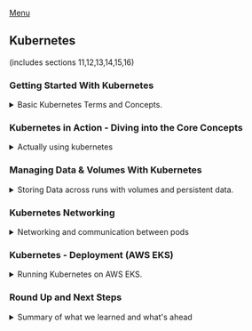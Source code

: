 <!--
ignore these words in spell check for this file
// cSpell:ignore Kubermatic systeminfo USERPROFILE mkdir hyperv rootkey  configmap benjaminshinar Kops kubeconfig sigs
-->

[Menu](../README.md)

## Kubernetes
(includes sections 11,12,13,14,15,16)

### Getting Started With Kubernetes

<details>
<summary>
Basic Kubernetes Terms and Concepts.
</summary>

deploying docker containers with kubernetes. kubernetes is an independent container orchestration tool (framework) that works for large-scale deployment and is agnostic (independent of) the cloud vendor.

[Kubernetes website](https://kubernetes.io/)

#### More Problems with Manual Deployment

from the Kubernetes website:
> "Kubernetes, also known as K8s, is an open-source system for automating deployment, scaling, and management of containerized applications."

when we deploy containers to the cloud, we might have a problem, when we manually deploy containers into a remote machine on the cloud (EC2), we have challenges beyond the security and configuration concerns.
- Containers might crush/go down and need to be replaced.
- Containers might be insufficient to handle spikes in traffic (or workload) and we will want to add more machine.
- If we have many containers running the same app, we would want the work to be distributed equally between them.


**Monitor**, **Scale**, **Distribute Workload**

all this requires some tedious manual work, and having a human ready to step in and perform the work.

#### Why Kubernetes?

Cloud services (like AWS ECS) can help with some of the tasks, like checking the health of the containers and re-deploys them if needed. we can also have autoscaling, and the LoadBalancer (which gave us a constant IP address) can also distribute work among the containers.\
The downside is that we are "locked" into the cloud vendor, and we have to confirm our configuration to what the specific vendor expects, we need to use the tools it provides to us, either with the UI, the CLI tool they provide or their configuration files.\
If we want to switch to another vendor, we will have to start the configuration process again according to what the new provider requires. we will have to learn new skills for each service that we use.

#### What Is Kubernetes Exactly?

Kubernetes lets us define a policy that works with any cloud provider: automatic deployment, scaling and load balancing and managing containers. we have one configuration file that can be used anywhere (as long as the machine uses kubernetes)

Kubernetes uses yaml configuration files, and we can even have cloud specific configuration options, if we ever need those. this is a standardized way of describing deployments.

Kubernetes is **NOT**:
- a cloud service provider, it doesn't replace AWS or Google cloud.
- a service by a cloud provider. we might get a kubernetes version from the cloud vendor..
- a single software, it's collection of tools and concepts.
- a replacement for docker. they work together (kubernetes can also use other containers)

Kubernetes is like Docker-Compose for multiple machines. 

#### Kubernetes: Architecture & Core Concepts

in the kubernetes world, containers are managed by **pods**. the pods are the smallest unit in the kubernetes world. a pod can manage one (or more) container.

a pod runs inside a **worker Node**, a node is a machine (real or virtual) that runs the pods, a node can run multiple pods. a worker node also has a *Proxy/Config*, which connects the pods and the outside world. when we run kubernetes, we need at least one worker node, and usually more.

The worker Nodes are managed by the **Master/Manager/Control Node**, which exists in **"The control plane"**. this is what the developer interacts with. we define the desired state, and the control nodes interacts with the worker nodes. we can have the worker node and the master node on the same machine, but we usually don't. The control plane is a collection of tools and services that operate on the nodes.

all those nodes run inside a **cluster**, which is a network where all those parts are connected. the master nodes talk with the cloud provider and use the appropriate commands for that vendor.

#### Kubernetes will NOT manage your Infrastructure!

just like docker-compose can run containers, but it doesn't configure the machine, so does kubernetes. there are things that kubernetes won't do for us, and that we need to provide.

we are responsible to create the cluster and the node instances, and give them the appropriate software (kubernetes), we are also responsible for creating the resources such as a load balancer or file systems which might be needed. there are additional tools for that.

but once we run Kubernetes, those things will be managed by it.

#### A Closer Look at the Worker Nodes

a worker node is a machine (such as EC2) that has pods (one or more), which have containers inside (usually one, but also more, also volumes), it also docker (or an equivalent software), and process called *kubelet* that communicates with controller node and a *kube-proxy* service. eventually, the worker nodes are controlled by the manager nodes.

in kubernetes, we only define the desired state, and the cloud provider sets it up.

#### A Closer Look at the Master Node

> The Master Nodes has:
> - API server - API for the Kubelets to communicate with
> - Scheduler - Watches for new Pods, selects worker nodes to run them on
> - Kube-Controller-Manager - Watches and controls Worker nodes, correct number of Pods & more
> - Cloud-Controller-Manger -  like the Kube-Controller-Manager BUT for a specific Cloud Provider. Knows how to interact with Cloud Provider Resources

the big cloud providers already have stuff like this set up and we only need to provide the work we want to run.

#### Important Terms & Concepts

core concepts we should keep in mind:

> - Cluster - A set of *Node* machines which are running the *Containerized* Application (*Worker Nodes*) or control other Nodes (*Master Node*)
> - Nodes - *Physical or virtual machine* with a certain hardware capacity which hosts *one or multiple Pods* and communicates with the Cluster.
>   - Master Node - Cluster *Control Plane, managing the Pods* across worker Nodes.
>   - Worker Node - Hosts Pods, *Running App Containers (+ resources)*
> - Pods - Pods *hold the actual running App Containers* + their *required resources* (e.g. volumes)
> - Containers - Normal (Docker) Containers
> - Services - A *logical set (group) of Pods* with a unique, Pod- and Container- *independent IP address*
> 

</details>


### Kubernetes in Action - Diving into the Core Concepts

<details>
<summary>
Actually using kubernetes
</summary>

setting a Kubernetes environments, working with Kubernetes objects and deploying an actual example.

#### Kubernetes does NOT manage your Infrastructure

as before, we need to keep in mind that kubernetes does not create the cluster and the node instances. this is something we need to do. kubernetes manages the deployed applications, but it won't create the infrastructure. it's not a cloud infrastructure creation tool.

It doesn't know anything about the machines that it will use, and requires us to create them and install the required software. we also might need the other resources such as the load balancer and file systems.

There are tools for creating resources, such as [Kubermatic](https://www.kubermatic.com/) and the cloud providers have managed services with some good presets.

#### Kubernetes: Required Setup & Installation Steps

we will use a local example for this part of the course. we need to install some stuff beforehand. we want a cluster with a master node and worker nodes. we need those nodes to have the correct software, such as kubernetes, docker, and so on.

we also need the Kubectl on our local machine, this allows us to sends instructions to the cluster via the CLI. it communicates with the master node which then interacts with the worker nodes.

in the real world, we deploy on the cloud, but for the learning process, we will use [minikube](https://minikube.sigs.k8s.io/docs/) to run a cluster locally.

#### macOS Setup
#### Windows Setup
to check if we can install the tools we run `systeminfo` in the command line and check that a hypervisor is detected, we then install minikube and kubectl from the websites.
```sh
systeminfo
minikube version
kubectl version --client
```
now some other stuff.
``` sh
cd %USERPROFILE%
mkdir .kube
echo "" > config
```
and now we start a minikube machine
```sh
# This will start a virtual machine
minikube start --driver=docker
#minikube start --driver=hyperv
# Verify that things work
docker container ls -a
minikube status
minikube dashboard #opens a browser tab!
minikube delete
```

#### Understanding Kubernetes Objects (Resources)

we need to run this in administrator mode
```ps

```

let's go over the language the kubernetes works with. it works with objects, such as pods, deployments, services, volume and others. we can create object imperatively or declaratively, we start with th imperative approach.

a **Pod** is the smallest unit that kubernetes interacts with, it contains and runs one or more containers inside it. they contain shared resources for all the containers inside them, by default, a pod has a cluster-internal IP address, which is used internally. if we have multiple containers inside the pod, they can communicate with one another using localhost (like multiple containers in AWS ECS task).

> "pods are '*ephemeral*', kubernetes ill start, stop and replace them as needed"

if we want to store data, we need to set this up ourselves, just like local containers. we can create pods directly, but we usually use kubernetes to do this for us. this is done with controller objects, such as *deployment*.

#### The "Deployment" Object (Resource)

one of the most important objects we will use. a deployment controls one or more pods, we define the deployment to the desired state, and kubernetes will do what's needed to reach that state. the pod objects are created with the containers and runs them on a worker node. we can pause or delete deployments, and roll them back to a previous state.

deployments can be scaled dynamically and automatically (according to some rules) to create more pods. we can have more than one pod running the same container.

let's get our hands dirty!

#### A First Deployment - Using the Imperative Approach

we have sample app that can either return a web page or crush if we send a request to "/error" to port 8080.

we first need to build the image and push it to the dockerhub

we check the status of the minikube cluster and then tell the cluster what to do.
```sh
minikube status
kubectl create deployment some-name --image=local-image

kubectl get deployments
kubectl get pods
kubectl delete deployment some-name
kubectl create deployment some-name --image=remote-image
minikube dashboard
```

in the dashboard we can see the status of the cluster, and even see the internal IP of the pod.

#### Kubectl: Behind The Scenes

when we ask the kubectl to create a deployment, the request goes through the master node (control plane), where the scheduler analyzes the request and decides where (worker node), then the kubelet in the worker node does the creation and monitoring of the stuff.

#### The "Service" Object (Resource)

to reach a container, we need a service object, a service exposes the pod to other pods in the cluster or to the outer world. pods have an internal IP by default, which is changed whenever the pod is created, so we can't use it really. a service groups pods together and gives them a shared IP address that doesn't change. we can also expose this ip address outside and make our pods reachable.

#### Exposing a Deployment with a Service

we can create a service with `kubectl create`, but a better way is to expose it. we need to pass the type and the port.

```sh
kubectl expose deployment test-app --type=LoadBalancer --port=80
kubectl get services
```

there are a few types:
1. ClusterIP - makes this pod reachable from inside the cluster
2. NodePort - accessible from outside
3. LoadBalancer - use an existing load balancer and evenly distribute traffic

most cloud providers support loadBalancer, in minikube we don't get an external ip. but we can still get an ip
```sh
minikube service test-app
```

#### Restarting Containers

we can play with our deployment a bit, we have a way to crush the app, so we will lose the container. we can also delete the pod and then the deployment restarts it. but then we don't see the restart count go up. 

we can `exec` the pod and restart it, though.

#### Scaling in Action

if we don't have auto-scale, we can add more pods

```sh
kubectl scale deployment/test-app --replicas=3
kubectl get pods
kubectl scale deployment/test-app --replicas=1
kubectl get pods
```

this gives us more pods, running the same container, and with the load balancer, traffic will be directed to another pod.

#### Updating Deployments

changing the code, updating the deployment, and then rolling back.
lets assume we bring up an updated image, now we want to make our deployment use the updated image.

```sh
kubectl set image deployment/test-app <current_image-name,no tag>=<new-image-name, with tag>
```

we need to make sure the new image has a different tag, otherwise kubernetes won't see a difference and won't do anything.

we can see what happened in the dashboard under the 'events' list for the pod

#### Deployment Rollbacks & History


```sh
kubectl rollout status deployment/test-app
#this will fail
kubectl set image deployment/test-app nginx=nginx:benny
kubectl rollout status deployment/test-app
kubectl get pods
kubectl rollout undo deployment/test-app
kubectl rollout history deployment/test-app
kubectl rollout history deployment/test-app --revision=<revision number>
```

the old pod doesn't go away because the new pod can't find the image and start. we can cancel the deployment with `rollout undo`. we can also look at old versions of the deployment and return to it.

```sh
kubectl rollout undo deployment/test-app --to-revision=1
```

now lets clean stuff up a bit before moving to the declarative approach
```sh
kubectl delete service test-app
kubectl delete deployment test-app
```
#### The Imperative vs The Declarative Approach

the imperative style means telling the kubernetes what to do, we repeat commands and have to memorize them, we want something else. just like we moved from `docker container run` commands to use a docker-compose file.

we would want to write down our configuration to a file and use that file to tell kubernetes what is the desired state, this is called **a resource definition** file.

in the imperative approach we write commands to trigger action, in the declarative approach we use a file and tell kubernetes to reach the target state in the file.

```sh
kubectl apply -f config.yaml
```

#### Creating a Deployment Configuration File (Declarative Approach)

we will still use the same application as before. we want to clear all of the deployments.

now we need a file, there is no default file name, but it should be a yaml file, so let's use "deployment.yaml".


[reference](https://kubernetes.io/docs/reference/generated/kubernetes-api/v1.22/)

we must start with the rootkey of "**apiVersion**", then we define the "**kind**" of kubernetes object we want to create, in our case, "deployment", and then "**metadata**" with a name as a nested value. the final part is the "**spec**", which is the meat of the object, how it's going to be configured.
```yaml
apiVersion: apps/v1
kind: Deployment
metadata:
    name: test-app-2
spec:
```
#### Adding Pod and Container Specs

let's look into the specification of the deployment, we define the number of pods, and how to build them.
```yaml
apiVersion: apps/v1
kind: Deployment
metadata:
    name: test-app-2
spec:
    replicas: 1
    template:
        metadata:
            labels:
                app: second-app
        spec:
            containers:
                - name: second-node-app
                  image: nginx:alpine
```

we can use whatever key-value pair in the labels. we don't need to specify the kind inside the template. 

and now we need to apply that deployment to the cluster
```sh
kubectl apply -f=deployment.yaml 
```
but this doesn't work, because we are missing the selector.

#### Working with Labels & Selectors
when we tried running the file before, we failed because we were missing a selector. a selector works together with labels, there are different types, matching labels and matching expressions. we will use matching labels. the selector requires the objects to have all the matching labels.

```yaml
apiVersion: apps/v1
kind: Deployment
metadata:
    name: test-app-2
spec:
    replicas: 1
    selector:
        matchLabels:
            app: second-app
            tier: backend
    template:
        metadata:
            labels:
                app: second-app
                tier: backend
        spec:
            containers:
                - name: second-node-app
                  image: nginx:alpine
```

we can now try running this
```sh
kubectl apply -f first_k8s_deployment.yaml 
```
and now things seem ok. we can get the pods or the deployment, and if we want to change something, we can update the file and apply it again.

#### Creating a Service Declaratively
our app still isn't working, because we don't have a service yet, so we need another yaml file.

the selector is a bit different for the service, we don't have to specify the options, as we only have the ability to match labels. we can choose to use just one of the labels.

we also add the ports, and the type of the service.
```yaml
apiVersion: core/v1
kind: Service
metadata:
    name: backend
spec:
    selector:
        app: second-app
    ports:
        - protocol: 'TCP'
          port: 80 #external
          targetPort: 80 #inside the container
    type: LoadBalancer
```
now we apply the configuration and expose the service with minikube to get the address
```sh
kubectl apply --filename first_k8s_service.yaml
kubectl get services
minikube service backend
```

#### Updating & Deleting Resources

with the declarative approach, when we want to change the configuration, we simply change the file and apply the file again. no need to type `kubectl` commands.

if we want to delete a deployment, we can do this imperatively as before, but we can also use the file to delete the resources created by it.

```sh
kubectl delete deployment test-app-2
kubectl delete -f first_k8s_deployment.yaml
```

#### Multiple vs Single Config Files

we can use multiple files like before, or have everything defined in the same file. we simply separate the resources with three dashes (---). 
```yaml
# first resource

# apiVersion: v1
# kind: Service
# metadata:
#     name: backend
# spec:
---
# second resource

# apiVersion: apps/v1
# kind: Deployment
# metadata:
#     name: test-app-2
# spec:
```

if we use the same file for deployment and services, then it's considered the best practice to put the service at the top.

#### More on Labels & Selectors

selectors are really important, they are how we connect resources to one another. we have selector to match labels or match expressions.

matching expressions is a more complex way, we again need to match all expressions, we can have multiple values, use inclusion or exclusion, etc...
```yaml
selector:
    matchExpressions:
    - {key: app, operator: In, values: [second-app, first-app]}
```

a deployment always needs to match the pods it creates.

we can also use selector when using the imperative approach. we first add labels to the service and deployment files under the metadata rootkey, and now we can use the *--selector, -l* flag with key=value to choose target, we can specify which kinds of resources to delete as well, this will protect us from making mistakes.

```sh
kubectl apply -f first_k8s_deployment.yaml, first_k8s_service.yaml
kubectl get all -l group=example
kubectl delete deployment --selector group=example 
kubectl get all -l group
kubectl delete deployment,services --selector group=example 
```

#### Liveness Probes

when we have a pod running, it checks the state of the container occasionally, this is also something which we can control. this is done with the "livenessProbe" key.

```yaml
apiVersion: apps/v1
kind: Deployment
metadata:
    name: test-app-2
    labels:
        group: example
spec:
    replicas: 3
    selector:
        matchLabels:
            app: second-app
            tier: backend
    template:
        metadata:
            labels:
                app: second-app
                tier: backend
        spec:
            containers:
                - name: second-node-app
                  image: nginx:alpine
                  livenessProbe:
                    httpGet:
                        path: /
                        port: 8080
                        #httpHeader:
                    periodSeconds: 3
                    initialDelaySeconds: 5
```

#### A Closer Look at the Configuration Options

there are many, many,many things to configure in kubernetes, everything we can configure in `docker container run` we can define here. 

also, if we configure the image tag to be the latest, then the new image will always be used. we can set and "imagePullPolicy", which acts like the *--pull* flag when running containers.

#### Summary

we used minikube to run local cluster, we first used imperative style, and later used declarative style. we used kubectl to create resources, list them, and delete, and with looked at the yaml files.

we also saw the service types: clusterIP, nodePort and LoadBalancer, and we looked at how selectors work.

</details>


### Managing Data & Volumes With Kubernetes

<details>
<summary>
Storing Data across runs with volumes and persistent data.
</summary>

even if we deploy on the cloud, we still have the same problems as we had with local deployment.
we still want persistent data, so we need to bring volumes to the cloud.

#### Starting Project & What We Know Already

we have a example project in the "kub-data-01-starting-setup" folder. we have two entry point, `GET` and `POST` to "/story". the data should survive across deployments.
we can test this app locally with docker compose
```sh
cd kub-data-01-starting-setup
docker-compose up -d --build
```

and now we can test this with postman or with a local tool (curl)
```sh
curl --location --request POST 'localhost/story' \
--header 'Content-Type: application/json' \
--data-raw '{
    "text": "my text11"
}'
curl --location --request GET 'localhost/story'
Invoke-RestMethod 'localhost/story' -Method 'GET' -Headers $headers | ConvertTo-Json 
```
we can stop and restart the app and the data will still be there, because we are using volumes.

```sh
docker-compose down
docker-compose up -d
curl --location --request GET 'localhost/story'
```
if we want to remove the data, we need to remove the volume itself
```sh
docker volume ls
docker volume rm kub-data-01-starting-setup_stories
```
now we would want to use the same thing on remote deployment

#### Kubernetes & Volumes - More Than Docker Volumes

there is a term that we use sometimes "state", this refers to data that is created and used by the application and shouldn't be lost.
the data can be 'persistent' or intermediate data, we want this data to remain even if the container is removed. persistent data should be stored in a database (such as user generated data), but also intermediate might need to consist.

in the kubernetes world, we still need the data. so we still need volumes and some way to retain the data. so we need to configure kubernetes to run the containers with the appropriate volumes.


#### Kubernetes Volumes: Theory & Docker Comparison

luckily, kubernetes can mount volumes onto containers, just like local docker, kubernetes supports a wide variety of volume types and drivers: like "local" volumes (which live on the nodes), or cloud-vendor specific volumes. the lifetime of the volume is linked to the **pods** lifetime. it survives containers removal and restarts, but not pod actions.

kubernetes volume are similar but different from docker volumes, we have more support for storage and driver types, it's more flexible.

<> | Docker Volume | Kubernetes Volume
----|---------|---
Driver and type support | Basically no driver / Type support | Supports many different drivers and types
Volumes persistency | Volume persist until manually cleared | Volumes are not necessarily persistent
Volume Lifetime | Volumes survive Container restarts and removals | Volumes survive Container restarts and removals

#### Creating a New Deployment & Service

lets do this step by step, we need to make this into a deployment.

we need a deployment and service yaml files, lets start writing them, just as before.

**deployment.yaml**
```yaml
apiVersion: apps/v1
kind: Deployment
metadata:
    name: story-deployment
spec:
    replicas: 1
    selector:
        matchLabels:
            app: story
    template:
        metadata:
            labels:
                app: story
        spec:
            containers:
                - name: story
                  image: benjaminshinar/kub-data-demo
```
**service.yaml**
```yaml
apiVersion: v1
kind: Service
metadata:
    name: story-service
spec:
    selector:
        app: story
    ports:
        - protocol: 'TCP'
          port: 80 #external
          targetPort: 3000 #inside the container
    type: LoadBalancer
```

but we first need to push the image to the docker repository.

```sh
docker login
docker image build -t benjaminshinar/kub-data-demo . 
docker image tag benjaminshinar/kub-data-demo benjaminshinar/kub-data-demo:0.1
docker image push benjaminshinar/kub-data-demo:0.1
```

and lets see if it works
```sh
minikube status
minikube start --driver=docker
minikube status
#in new terminal
minikube dashboard

kubectl apply -f service.yaml -f deployment.yaml
kubectl get deployment
#expose
minikube service story-service

```
now that we have the url, we can use it in postman and get a valid response.

#### Getting Started with Kubernetes Volumes

the problem is that the data isn't persistent. if we can crush the pods, then we will lose the data. to fix this, we need to somehow use volumes. kubernetes supports a variety of volume types and drivers. not just local storage on the nodes, we also have cloud vendor specific storage.

we will look at three types, **emptyDir**,**hostPath** and **CSI**, all these types don't change how the volume works inside the container, but they dictate how the data is stored outside the container.

[volume types](https://kubernetes.io/docs/concepts/storage/volumes/)

#### A First Volume: The "emptyDir" Type

the volume life time depends on the pod, not the container.

```sh
Invoke-RestMethod 'http://127.0.0.1:50261/story' -Method 'GET' -Headers $headers | convertTo-Json
#delete pod
kubectl get pods
kubectl delete pods <pod name>

#wait for kubernetes to redeploy the pod
kubectl get pods

# check again, now the data is gone
Invoke-RestMethod 'http://127.0.0.1:50261/story' -Method 'GET' -Headers $headers | convertTo-Json
```

we have to define the volumes in the same place we define the pods.
we will also add an error route that crushes the app for us

```js
app.get('/error',()=>{
    process.exit(1);
});
```

we can rebuild the image with the new code, specify the tag in the deployment file and apply to get this running
```sh
docker image build -t benjaminshinar/kub-data-demo:0.2 -t benjaminshinar/kub-data-demo .
docker image push benjaminshinar/kub-data-demo
docker image push benjaminshinar/kub-data-demo:0.2 
kubectl apply -f .deployment.yaml
```
now we can make request to the "/error" path and crush the app, which makes us lose the data! the container restarted, but not the pod.

we can try fixing this by adding the volume in the deployment spec, an *emptyDir* (empty directory) that remains in the pod, and outlives containers. we also define the *volumeMounts* key in the container objects

**deployment.yaml**
```yaml
        spec:
            containers:
                - name: story
                  image: benjaminshinar/kub-data-demo:0.2
                  volumeMounts:
                    - mountPath: /app/story #internal
                      name: story-volume #what volume we use.
            volumes:
                - name: story-volume
                  emptyDir: {}
```
we can try this again and see if the data survives! but we first get an "file doesn't exist". we can do a post request to create the data and then things work.


#### A Second Volume: The "hostPath" Type

the emptyDir is valid way, but what if we have two replicas? if one pod fails then stuff doesn't work. the "hostPath" type host the data on the machine, rather than on the pod. this is more similar to a bindMount.

we provide a path on the host machine (the node) and how to access it.

**deployment.yaml**
```yaml
        spec:
            containers:
                - name: story
                  image: benjaminshinar/kub-data-demo:0.2
                  volumeMounts:
                    - mountPath: /app/story #internal
                      name: story-host-path-volume #what volume we use.
            volumes:
                - name: story-volume
                  emptyDir: {}
                - name: story-host-path-volume
                  hostPath:
                    path: /data #path on the host machine
                    type: DirectoryOrCreate
```

again this fails until we start writing, but if we crush one pod, we can still get the data from the other pods, because they all share the same data inside the host machine.

when we run this locally, we really have one worker node, but in real deployment, we have many remote machines, so the data won't really be shared between replicas. ths volume is also useful if we want to use existing data.

#### Understanding the "CSI" Volume Type

another type of volume is CSI - Container Storage Interface, this type is very flexible, it is a late addition to kubernetes, which was done to provide a single entry point for volumes without requiring more specific types to be added.

we can add any storage solution directly. it just needs to have a compatible CSI interface. we won't use it here, but later on in the course.

#### From Volumes to Persistent Volumes

so far we used volumes that follow the lifetime of the pod or the machine. we need something that outlives pods and nodes, like a database container or files. some data must persist across time.

kubernetes has **persistent volumes**, which are pod and nodes independent.
some of the volumes builtin already give us volume persistency because the data is stored somewhere else. but the Persistent volumes are declared to be such and have some more characteristics, they are detached from the pods and nodes, and the are supervised as part of the cluster, and we can use them from any resource with defining them again.

persistent volumes are entities in the cluster, independent from the nodes and pods, the nodes hold PV claims that give them access to the volumes, but they don't own the volumes and the data is stored outside of the nodes.

if we look at the time of persistent volumes, we see that emptyDir is missing and HostPath is noted to be suited only for testing. we see a lot of cloud storage options and the CSI type again.

#### Defining a Persistent Volume

again, we will use HostPath as an example for a persistent volume, even if we won't use it in the read world. we need a new configuration file, with some other stuff defined.

volume mode: filesystem  vs block\
accessMode: we can define more than one, and then decide when we claim it
- ReadWriteOnce - can be mounted by one node, and be used all the pods in it.
- ReadOnlyMany - readonly, but can be used by multiple nodes
- ReadWriteMany - read and write, can be used by all nodes.
  
**host-pv.yaml**:
```yaml
apiVersion: v1
kind: PersistentVolume
metadata:
    name: story-host-pv
spec:
    capacity:
        storage: 4Gi
    volumeMode: Filesystem #or Block
    accessMode: 
        - ReadWriteOnce
        #- ReadOnlyMany
        #- ReadWriteMany
    hostPath:
        path: /data
        type: DirectoryOrCreate
```

now we defined it the volume, but we need to claim it.

#### Creating a Persistent Volume Claim

the volume is defined in the cluster, but in order to use we need to add a claim, which is another deployment file, and the type is **PersistentVolumeClaim**.


we usually claim volumes by name, but there are additional ways to do so.

**host-pvc.yaml**
```yaml
apiVersion: v1
kind: PersistentVolumeClaim
metadata:
    name: story-host-pvc
spec:
    volumeName: story-host-pv
    accessModes:
        - ReadWriteOnce
    resources:
        requests:
            storage: 1Gi
```

now we need to connect our pods to the claim
```yaml
            volumes:
                - name: story-volume
                  emptyDir: {}
                - name: story-host-path-volume
                  hostPath:
                    path: /data #path on the host machine
                    type: DirectoryOrCreate
                - name: story-host-pv-volume
                  persistentVolumeClaim:
                    claimName: story-host-pvc
```


matching fields: | Persistent Volume | Persistent Volume Claim
------------|------------|--------
name   | metadata:name| spec:volumeName:
access modes | spec:accessModes|spec:accessModes
storage | spec:capacity:storage: | spec:resources:requests:storage

#### Using a Claim in a Pod

before using, we need to define the storage class, which is part of the cluster, and we need to use it, so we add the key `storageClassName: standard` to the persistentVolume and the persistentVolumeClaim resources.

```sh
kubectl get sc
```

now we can try this, we need to apply everything.
```sh
kubectl apply -f service.yaml -f host-pv.yaml -f host-pvc.yaml -f deployment.yaml
kubectl get pv,pvc
```

we won't see a difference, because we already had everything on one single node. but if we had other resources, they could also get the data.

we talked about state earlier, where we had data was meant to be stored and intermediate data. we usually store intermediate data in pod volumes, and the data that is important should go in the volumes and persistent volumes.

#### Volumes vs Persistent Volumes

comparing the two types of volumes. both allow us to persist data over the application, "normal" volumes are independent of containers, but are attached to the pod, so data might be lost if the pod is removed. they are part of the definition of the pods/containers. the problem is that pod specific volumes might be reparative in terms of definitions.

persistent are defined once and used multiple times.

#### Using Environment Variables

now we also look at environment variables, as we had before, we might want to pass variables to the container.

we first replace the folder name in the code, 
```js
//const filePath = path.join(__dirname, 'story', 'text.txt');
const filePath = path.join(__dirname, process.env.STORY_FOLDER, 'text.txt');
```


and we add the "env" key in the container definitions
```yaml
        spec:
            containers:
                - name: story
                  image: benjaminshinar/kub-data-demo:latest
                  env:
                    - name: STORY_FOLDER
                      value: 'story'
                  volumeMounts:
                    - mountPath: /app/story #internal
                      name: story-host-path-volume #what volume we use.
```
and of course, we push the updated image.
```sh
docker image build -t benjaminshinar/kub-data-demo:0.3 -t benjaminshinar/kub-data-demo .
docker image push benjaminshinar/kub-data-demo
docker image push benjaminshinar/kub-data-demo:0.3
kubectl apply -f deployment.yaml
```

#### Environment Variables & ConfigMaps

but we can also keep the environment variables somewhere else, and not define them again and again for each resource. we can have new configuration file

**environment.yaml**
```yaml
apiVersion: v1
kind: ConfigMap
metadata:
    name: data-store-env
data:
    folder: 'story'
    #key: value
```

and we can apply it
```
kubectl apply -f environment.yaml
kubectl get configmap
```

and in the deployment configuration, we take the value from a resource
```yaml
apiVersion: apps/v1
kind: Deployment
metadata:
    name: story-deployment
spec:
    replicas: 2
    selector:
        matchLabels:
            app: story
    template:
        metadata:
            labels:
                app: story
        spec:
            containers:
                - name: story
                  image: benjaminshinar/kub-data-demo:latest
                  env:
                     - name: STORY_FOLDER
                  #     value: 'story'
                        valueFrom:
                            configMapKeyRef: 
                                name: data-store-env
                                key: folder #the key in the config map
```

and apply the deployment....

#### Module Summary

we learned about data, volumes and persistent data, we also looked at many more resources and how to define them.
</details>


### Kubernetes Networking

<details>
<summary>
Networking and communication between pods
</summary>

containers in kubernetes should be able to communicate with one another and with the outer world. this will be done by using services, we will also examine pod-internal communication and pod-to-pod 

#### Starting Project & Our Goal
we have another application for this lesson, located at folder "kub-network". a 'to-do tasks' application with three parts: authentication API, Users API and Tasks API.

the auth api and the user api will be inside the same pod (for now), and the tasks API will be in a different pod. both pods will be reachable from the outside world. but the auth container won't accessible.

we can start playing with it locally.

```sh
docker compose up -d
```

and then use postman, first to the log-in, then we can post and get task, we just need to make sure to have the 'tasks' folder created either, in code or in the docker file or docker-compose.

#### Creating a First Deployment

moving everything to the cloud.

we first used the users.app, and we need to change some stuff to make this work without any other services

```js
    //const hashedPW = await axios.get('http://auth/hashed-password/' + password);
    const hashedPW = 'dummy text'
///
//  const response = await axios.get(    'http://auth/token/' + hashedPassword + '/' + password  );
const response = { status:200,data:{token:'abc'}};
```

now we need to build  a repository on dockerhub and push the image.
```sh
docker-compose build
docker login  
docker image tag kub-network_users benjaminshinar/kub-network_users
docker image tag kub-network_users benjaminshinar/kub-network_users:0.1
docker image push benjaminshinar/kub-network_users
docker image push benjaminshinar/kub-network_users:0.1
```

and the next thing will be to create a deployment file

**users-deployment.yaml:**
```yaml
apiVersion: apps/v1
kind: Deployment
metadata:
    name: users-deployment
spec: 
    replicas: 1
    selector:
        matchLabels:
            app: users 
    template:
        metadata:
            labels:
                app: users
        spec:
            containers:
            - name: users
              image: benjaminshinar/kub-network_users:0.1
```
and we will now apply this

```sh
kubectl apply -f kubernetes/users-deployment.yaml
```

we will now be able to see this in the dashboard.

#### Another Look at Services

now we want a service, because we want to able to reach the users api from the outside world.
services give us a stable address, that doesn't change if the pos is removed or changed. and the service also gives us someway to interact with the pods from the outside world.

we need to define the type as either ClusterIP, NodePort or LoadBalancer.

- ClusterIP gives inner communication and some internal balancing,
- NodePort gives a stable IP address
- LoadBalancer uses a load balancer for outside communications

**users-service.yaml:**
```yaml
apiVersion: v1
kind: Service
metadata:
    name: users-service
spec:
    selector:
        app: users
    type: LoadBalancer
    ports:
        - protocol: TCP
          port: 8080
          targetPort: 8080
```

we now apply the service, and give us access from minikube
```sh
kubectl apply -f kubernetes/users-service.yaml   
minikube service users-service
```

and now we use postman to try to login and sign-up.

now we can say that our application was started from minikube.

now we want a pod internal communication.

#### Multiple Containers in One Pod

now we we need to edit the code back in the users-app.js file to use the original behavior. we also want to use environment variables

```js
    //const hashedPW = await axios.get('http://auth/hashed-password/' + password);
    const hashedPW = 'dummy text'
    const hashedPW = await axios.get(`http://${process.env.AUTH_ADDRESS}/hashed-password/` + password);
///
//  const response = await axios.get('http://auth/token/' + hashedPassword + '/' + password  );
//const response = { status:200,data:{token:'abc'}};
    const response = await axios.get(`http://${process.env.AUTH_ADDRESS}/token/` + hashedPassword + '/' + password  );
```

we update the docker compose file to allow local usage,

**docker-Compose.yaml:**
```yaml
version: "3"
services:
  auth:
    build: ./auth-api
  users:
    build: ./users-api
    ports: 
      - "8080:8080"
    environment:
      AUTH_ADDRESS: auth
  tasks:
    build: ./tasks-api
    ports: 
      - "8000:8000"
    environment:
      TASKS_FOLDER: tasks
    volumes:
      - /app/tasks
```

and for kubernetes usage, we will need something else.

but we first need to build the auth image an push it
```sh
docker-compose build
docker image tag kub-network_auth benjaminshinar/kub-network_auth
docker image tag kub-network_auth benjaminshinar/kub-network_auth:0.1

docker image tag kub-network_users benjaminshinar/kub-network_users:0.2
docker image push benjaminshinar/kub-network_auth
docker image push benjaminshinar/kub-network_auth:0.1
docker image push benjaminshinar/kub-network_users:0.2
```

and now we need to use it, and for now we want to create it in the same deployment as our users app

**users-deployment.yaml:**
```yaml
apiVersion: apps/v1
kind: Deployment
metadata:
    name: users-deployment
spec: 
    replicas: 1
    selector:
        matchLabels:
            app: users 
    template:
        metadata:
            labels:
                app: users
        spec:
            containers:
            - name: users
              image: benjaminshinar/kub-network_users:0.2
            - name: auth
              image: benjaminshinar/kub-network_auth:0.1
```
we don't expose the port (80) to the outside world in the services file.

#### Pod-internal Communication

when containers are running on the same pod, we can use "localhost" to communicate between containers, so we need to provide the environment variables:

**users-deployment.yaml:**
```yaml
apiVersion: apps/v1
kind: Deployment
metadata:
    name: users-deployment
spec: 
    replicas: 1
    selector:
        matchLabels:
            app: users 
    template:
        metadata:
            labels:
                app: users
        spec:
            containers:
            - name: users
              image: benjaminshinar/kub-network_users:0.2
              env:
              - name: AUTH_ADDRESS
                value: localhost
            - name: auth
              image: benjaminshinar/kub-network_auth:0.1
```

this should work properly, the docker-compose files passes the service name, while the deployment yaml passes the 'localhost'. we can use postman to send "signUp" and "login" requests.

#### Creating Multiple Deployments

the next thing we want is the task API, and we would want to ensure that the task api can talk to the authentication api, so we should now separated the authentication api to a third pod, and we need service that is reachable from the pods, but not from the outside world.

we need a new deployment for the auth api, which separates them into different pods.

**auth-deployment.yaml:**
```yaml
apiVersion: apps/v1
kind: Deployment
metadata:
    name: auth-deployment
spec: 
    replicas: 1
    selector:
        matchLabels:
            app: auth 
    template:
        metadata:
            labels:
                app: auth
        spec:
            containers:
            - name: auth
              image: benjaminshinar/kub-network_auth:0.1
```

we also need a new service, we don't need an exposed port, so we use ClusterIP

**auth-service.yaml:**
```yaml
apiVersion: v1
kind: Service
metadata:
    name: auth-service
spec:
    selector:
        app: auth
    type: ClusterIP
    ports:
        - protocol: TCP
          port: 80
          targetPort: 80
```

and we change the value of the environment variables from 'localhost' to something else.

#### Pod-to-Pod Communication with IP Addresses & Environment Variables

we can get the ip of the service and use it as an environment variable:
```sh
kubectl get service
```
but this is a manual process, and there is more connivent way. kubernetes actually generates those for us. the format is the service name (all caps), then the `SERVICE_HOST` to get the ip.


```js
    //const hashedPW = await axios.get('http://auth/hashed-password/' + password);
    //const hashedPW = 'dummy text'
    //const hashedPW = await axios.get(`http://${process.env.AUTH_ADDRESS}/hashed-password/` + password);
    const hashedPW = await axios.get(`http://${process.env.AUTH_SERVICE_SERVICE_HOST}/hashed-password/` + password);
///
//  const response = await axios.get('http://auth/token/' + hashedPassword + '/' + password  );
//const response = { status:200,data:{token:'abc'}};
    // const response = await axios.get(`http://${process.env.AUTH_ADDRESS}/token/` + hashedPassword + '/' + password  );
    const response = await axios.get(`http://${process.env.AUTH_SERVICE_SERVICE_HOST}/token/` + hashedPassword + '/' + password  );
```

this hurts us when we want to use docker-compose, we would have to add the exact name to file.

```sh
docker-compose build 
docker image tag kub-network_users benjaminshinar/kub-network_users:
docker image tag kub-network_users benjaminshinar/kub-network_users:0.3
docker image push benjaminshinar/kub-network_users
docker image push benjaminshinar/kub-network_users:0.3

kubectl apply -f kubernetes/users-deployment.yaml -f kubernetes/users-service.yaml -f kubernetes/auth-deployment.yaml -f kubernetes/auth-service.yaml
```

#### Using DNS for Pod-to-Pod Communication

the automatically generated environment variables are useful, but there is even something better, CoreDNS. it also uses the service name, just like what we had with docker-compose.

```js
    //const hashedPW = await axios.get('http://auth/hashed-password/' + password);
    //const hashedPW = 'dummy text'
    //const hashedPW = await axios.get(`http://${process.env.AUTH_ADDRESS}/hashed-password/` + password);
//    const hashedPW = await axios.get(`http://${process.env.AUTH_SERVICE_SERVICE_HOST}/hashed-password/` + password);
    const hashedPW = await axios.get(`http://${process.env.AUTH_ADDRESS}/hashed-password/` + password);
///
//  const response = await axios.get('http://auth/token/' + hashedPassword + '/' + password  );
//const response = { status:200,data:{token:'abc'}};
    // const response = await axios.get(`http://${process.env.AUTH_ADDRESS}/token/` + hashedPassword + '/' + password  );
    //const response = await axios.get(`http://${process.env.AUTH_SERVICE_SERVICE_HOST}/token/` + hashedPassword + '/' + password  );
    const response = await axios.get(`http://${process.env.AUTH_ADDRESS}/token/` + hashedPassword + '/' + password  );
```
the exact format is "\<service name>" + "." + "\<namespace>"

```yaml
apiVersion: apps/v1
kind: Deployment
metadata:
    name: users-deployment
spec: 
    replicas: 1
    selector:
        matchLabels:
            app: users 
    template:
        metadata:
            labels:
                app: users
        spec:
            containers:
            - name: users
              image: benjaminshinar/kub-network_users:0.4
              env:
              - name: AUTH_ADDRESS
                value: "auth-service.default"
```

#### Which Approach Is Best? And a Challenge!

this of course depends on whether the containers belong in the same pods or not.

if they are, then we can use 'localhost'.

if not, we must have a service, and we can either use the environment variables auto-generated or the CoreDNS name.

now we should create the task app, which should run on it's own pod, connect to the auth API and receive outside requests.

**tasks-deployment.yaml:**
```yaml
apiVersion: apps/v1
kind: Deployment
metadata:
    name: tasks-deployment
spec: 
    replicas: 1
    selector:
        matchLabels:
            app: tasks 
    template:
        metadata:
            labels:
                app: tasks
        spec:
            containers:
            - name: tasks
              image: benjaminshinar/kub-network_tasks:0.1
              env:
              - name: AUTH_ADDRESS
                value: "auth-service.default"
              - name: TASKS_FOLDER
                value: tasks
            
```

**tasks-service.yaml:**
```yaml
apiVersion: v1
kind: Service
metadata:
    name: tasks-service
spec:
    selector:
        app: tasks
    type: LoadBalancer
    ports:
        - protocol: TCP
          port: 8000
          targetPort: 8000
```

build and push the image, then apply and check with postman
```sh
docker compose build
docker image tag kub-network_tasks benjaminshinar/kub-network_tasks
docker image tag kub-network_tasks benjaminshinar/kub-network_tasks:0.1
docker image push benjaminshinar/kub-network_tasks
docker image push benjaminshinar/kub-network_tasks:0.1

kubectl apply -f kubernetes/users-deployment.yaml -f kubernetes/users-service.yaml -f kubernetes/auth-deployment.yaml -f kubernetes/auth-service.yaml -f kubernetes/tasks-deployment.yaml -f kubernetes/tasks-service.yaml

minikube service tasks-service
```

we need to provide the authorization header key,

#### Challenge Solution

we need to change the `GET` request that talks to the authentication api, we use an environment variable, we add it to the docker-compost file.

we then create a 'tasks-deployment.yaml' and 'tasks-service.yaml' file, we need port 8000 and to use 'LoadBalancer' as the type.


#### Adding a Containerized Frontend

next we want to add a frontend, inside the "frontend" folder. it is built in react. this will allow us to test directly without using postman.

we have function that use 'fetch to grab stuff. we have a multistage build setup, because react app require a build.

we can change the url to what we used in postman, add to docker-compose, build the image and try it locally.

**docker-compose.yaml:**
```yaml
version: "3"
services:
  auth:
    build: ./auth-api
  users:
    build: ./users-api
    ports: 
      - "8080:8080"
    environment:
      AUTH_ADDRESS: auth
  tasks:
    build: ./tasks-api
    ports: 
      - "8000:8000"
    environment:
      TASKS_FOLDER: tasks
      AUTH_ADDRESS: auth
    volumes:
      - /app/tasks
  frontend:
    build: ./frontend
    ports:
        - "80:80"
```

we now have a CORS (cross origin resource sharing) violation. we need to somehow fix this. we need to update the tasks-api code and add a some headers.

```js
app.use((req, res, next) => {
  res.setHeader('Access-Control-Allow-Origin', '*');
  res.setHeader('Access-Control-Allow-Methods', 'POST,GET,OPTIONS');
  res.setHeader('Access-Control-Allow-Headers', 'Content-Type,Authorization');
  next();
})
```
so now we have to rebuild the image and push it...

```sh
docker compose build
docker image tag kub-network_tasks benjaminshinar/kub-network_tasks
docker image tag kub-network_tasks benjaminshinar/kub-network_tasks:0.2
docker image push benjaminshinar/kub-network_tasks
docker image push benjaminshinar/kub-network_tasks:0.2

kubectl apply -f kubernetes/users-deployment.yaml -f kubernetes/users-service.yaml -f kubernetes/auth-deployment.yaml -f kubernetes/auth-service.yaml -f kubernetes/tasks-deployment.yaml -f kubernetes/tasks-service.yaml
```

now we should see things crushing because of authorization issues. we add the options object to the fetch request with the 'authorization' header.

```js
  const fetchTasks = useCallback(function () {
    fetch(str, {
      headers: {
        'Authorization': 'Bearer abc'
      }
    })
```

(this didn't work for me)

but what if we want to host the code on the cloud?

#### Deploying the Frontend with Kubernetes

we want our react application to run on the cloud
we want a new pod, so that means a new deployment file

**frontend-deployment.yaml:**
```yaml
apiVersion: apps/v1
kind: Deployment
metadata:
    name: frontend-deployment
spec: 
    replicas: 1
    selector:
        matchLabels:
            app: frontend 
    template:
        metadata:
            labels:
                app: frontend
        spec:
            containers:
            - name: frontend
              image: benjaminshinar/kub-network_frontend:0.1
```
and a service file

**frontend-service.yaml:**
```yaml
apiVersion: v1
kind: Service
metadata:
    name: frontend-service
spec:
    selector:
        app: frontend
    type: LoadBalancer
    ports:
        - protocol: TCP
          port: 80
          targetPort: 80
```

we build and push the image before using it.

```sh
docker compose build
docker image tag kub-network_frontend benjaminshinar/kub-network_frontend
docker image tag kub-network_frontend benjaminshinar/kub-network_frontend:0.1
docker image push benjaminshinar/kub-network_frontend
docker image push benjaminshinar/kub-network_frontend:0.1

kubectl apply -f kubernetes/users-deployment.yaml -f kubernetes/users-service.yaml -f kubernetes/auth-deployment.yaml -f kubernetes/auth-service.yaml -f kubernetes/tasks-deployment.yaml -f kubernetes/tasks-service.yaml -f kubernetes/frontend-deployment.yaml -f kubernetes/frontend-service.yaml

minikube service frontend-service
```


we don't want to hard code the address, even though it usually works.

#### Using a Reverse Proxy for the Frontend

we can avoid hard-coding with a 'reverse proxy'. we want to send the request to the same service that services the application, which is ourselves. we do this by fixing the the nginx.conf file. we set a rule that controls what happens to requests that target a certain access point

```
server {
  listen 80;
  
  # this is new
  location /api {
      proxy_pass http://127.0.0.1:63764;
  }

  location / {
    root /usr/share/nginx/html;
    index index.html index.htm;
    try_files $uri $uri/ /index.html =404;
  }
  
  include /etc/nginx/extra-conf.d/*.conf;
}
```

and we change the fetch code again...

```js
  const fetchTasks = useCallback(function () {
    fetch('/api/tasks', {
      headers: {
          ///....
```
remove the old deployment

```sh
kubectl delete -f kubernetes/frontend-deployment.yaml
```

still not working, because the configuration runs on the server, not on the computer running the browser. so we use the core DNS stuff to use the domain name.

don't forget the trailing slashes and the port
```
server {
  listen 80;
  
  # this is new
  location /api/ {
      proxy_pass http://tasks-service.default:8000/;
  }

  location / {
    root /usr/share/nginx/html;
    index index.html index.htm;
    try_files $uri $uri/ /index.html =404;
  }
  
  include /etc/nginx/extra-conf.d/*.conf;
}
```

now things should work.

#### Module Summary

we looked at containers and pods communicating, between pods in the same containers, between the outside world and the pods, and between containers in different pods. we practiced yaml files and discovered some automatically generated configurations to get the services.

</details>

### Kubernetes - Deployment (AWS EKS)

<details>
<summary>
Running Kubernetes on AWS EKS.
</summary>

in this section we will deploy kubernetes to a real remote machine, which means AWS. not just with minikube.

#### Deployment Options & Steps

> What kubernetes will do:
> - Create your objects (e.g. Pods) and manage them
> - Monitor Pods and re-create them, scale Pods, etc
> - Kubernetes utilizes the provided (cloud) resources to apply your configuration/goals
>  
> What you need to do/setup (i.e. what kubernetes requires)
> - Create the cluster and the node instances
> - Setup API Server, kubelet and other kubernetes services/software on nodes.
> - Create other (cloud) provider services that might be needed (e.g. Load Balancer, FileSystems)

minikube is a dummy cluster that we can use locally. but now we want to play with a real thing. we must choose between using a custom data center and using a cloud provider.

custom data center requires us to install and configure everything on our own, that includes the kubernetes software.

if we go with a cloud provider, we can use low-level resources to create a cluster, that means we get remote machines, but we are responsible to install and setup everything kubernetes, this can be done manually or with a tool such as Kops.\
we can also use a managed service, where the cloud provider sets everything for us, and we can start right away.

#### AWS EKS vs AWS ECS

> AWS ECS: elastic **Containers** Service. managed service for container deployment,Aws-specific syntax and philosophy applies. use AWS-specific configuration and concepts.
> 
> AWS EKS: elastic **Kubernetes** Service. managed service for kubernetes deployment. No AWS-specific syntax or philosophy required, use standard kubernetes configuration and resources.


#### Preparing the Starting Project

as usual, we need a project to work with, under the folder "kub-deploy". it has two parts, auth-api and users-api, as well as docker-compose and kubernetes configuration files (each with a service and deployment).

we need to adjust some stuff if we want to follow along, like a mongodb atlas url. we need to create one of our own and then update the connection string in the docker-compose and the deployment configuration files.

```yaml
      MONGODB_CONNECTION_URI: 'mongodb+srv://maximilian:wk4nFupsbntPbB3l@cluster0.ntrwp.mongodb.net/users?retryWrites=true&w=majority'
```

we also need to change the images in the kubernetes deployment and push them to our personal registry.

```sh
docker-compose build .
docker login
docker image tag kub-deploy_users benjaminshinar/kub-deploy_users:0.1
docker image tag kub-deploy_auth benjaminshinar/kub-deploy_auth:0.1
docker image push benjaminshinar/kub-deploy_users:0.1
docker image push benjaminshinar/kub-deploy_auth:0.1
```

we can also play with it locally on minikube.

#### Diving Into AWS

AWS is used only as an example. other cloud providers also have kubernetes support, such as AKS (Azure Kubernetes service) from microsoft. we

#### Creating & Configuring the Kubernetes Cluster with EKS

we start by adding a cluster, we give it a name, decide on the kubernetes version, and the cluster service role. this controls permissions, and uses a different AWS service, called IAM (Identity and Access Management). we might create a role for eks.\
we now specify the network, we need to provide access from the outside world, we can search for **cloud formation** and then <kbd>create stack</kbd>, we gran the link from this [page](https://docs.aws.amazon.com/eks/latest/userguide/create-public-private-vpc.html#create-vpc) as a template for our network. we simple give the stack a name (no need for anything else). with the stack created, we use it as the VPC in out networking page. for <kbd>cluster endpoint access</kbd>, we choose *public and private*.\
there isn't much to do for now in the logging tab, so we leave them as they were,and we create the cluster.

we take a small break while the cluster is being created.

#### Configuring Kubectl To talk with AWS
we currently have kubectl configured on the minikube, when we write `kubectl`, it's actually being directed at minikube. so we need to go the user files, the hidden folder "*.kube*", the file *config*.

```sh
cd ~
ls 
cd .kube
# use any editor available
code config
```

if we have minikube running, the file will have all sorts of data. which will be gone once we 'minikube delete`

we need to override this file to direct kubectl commands to the AWS, we first create a backup the of the file, and then use the [AWS CLI](https://aws.amazon.com/cli/) tool to configure the command line to work with AWS. once installed, we need to enable the use of it from aws.
><kbd>Account</kbd> - > "<kbd>My Security / Credentials</kbd> - > <kbd>Access Keys</kbd> - > <kbd>Create New Access Key</kbd> (download).

now that we have the file, we run `aws configure` and use the key and secret key values from the file. we provide a region name.

once the cluster is active we can enter the command to update the configuration file and make it talk with aws.

```sh
aws eks --region <region> update-kubeconfig --name <cluster name>
```
#### Adding Worker Nodes

now we need to add the nodes. on the cluster, we go to <kbd>Compute</kbd> tab, and then click on <kbd>Add Node Group</kbd>, we give the node group a name, and choose a <kbd>node IAM role</kbd>. we open the IAM console and create a new role, we need the following permissions:
- AmazonEKSWorkerNodePolicy
- AmazonEKS_CNI_Policy
- AmazonEC2ContainerRegistryReadOnly

with this role created, we can use it for the node group.
under the <kbd>Set compute and scaling configuration</kbd> and we choose *t3.small* as <kbd>instance type</kbd>, we can also specify the scaling configuration. this is scaling in terms of nodes, not pods. in minikube we had only one node, but cloud providers can give us more than a single work node.

we finish up with the networks and start running the pods, EKS will not only launch the nodes, it will also install the required kubernetes software and add them to the same network.

we can look at our instances from EC2 dashboard, we currently don't have any load balancers.

#### Applying Our Kubernetes Config

now we can start. our cluster is up, the `kubectl` command is configured to work against AWS.

```sh
cd kubernetes
kubectl apply -f auth.yaml -f users.yaml
kubectl get deployments
kubectl get services
```
when we look at the services, the External-IP column is not pending like it was with minikube, it's showing a real address, we don't need `minikube service` to get a functioning ip address. we can use this for postman like before. we sign up, then login, and we get actual responses.

we now can see a load balancer on the instances page, which was created by kubernetes.

we can now change the deployment files (increase replicas) and apply the file again and see how the pods are being created.

#### Getting Started with Volumes

the application is running, we already covered volumes when we used minikube, we looked at *emptyDir* and *hostPath*, but also mentioned *csi* without diving into it. now we finally get to use it.

the code currently doesn't write files, but if it was, we would have needed volumes to make the data persistent.

in the local world, we would add a volume into the docker-compose file. in kubernetes we can add a volume for each container, or use a persistent volume and persistent volume claims.

emptyDir creates a new directory for each pod, hostPath creates a path on the node, so we could share the same volume for pods on the same node, it the data outlived the pods lifecycle. however, this won't work for multi-node setup, we want all the pods to share data, regardless of which node they use.

the csi (container storage interface) is a standard interface the can connect to other services to give us volumes. we will use at AWS EFS (elastic file system)

#### Adding EFS as a Volume (with the CSI Volume Type)

our first task is to install the driver to the cluster, we look at the [github page](https://github.com/kubernetes-sigs/aws-efs-csi-driver) and find the command to install the plugin.

```sh
kubectl apply -k "github.com/kubernetes-sigs/aws-efs-csi-driver/deploy/kubernetes/overlays/stable/?ref=release-1.3"
```

next we need to create the volume storage, so we open EFS browser.
we also need an EC2 and to create a security group, we care about the vpc and the <kbd>inbound rules</kbd> *NFS* and a custom ip. back to efs
<kbd>Create file system</kbd>, choose the correct VPC, <kbd>customize</kbd>, the <kbd>network access</kbd> tab, replace the security groups with the one we created. we finish the creation and we have a file system to use as the volume.

#### Creating a Persistent Volume for EFS

we add a section in "users.yaml" to create a persistent volume. we should also create folder under users to ensure there is where to write the files.
we also need a storage class resource, which goes above the persistent volume resource. we copy it from the documentation.

```yaml
---
kind: StorageClass
apiVersion: storage.k8s.io/v1
metadata:
    name: efs-sc
provisioner: efs.csi.aws.com
---
apiVersion: v1
kind: PersistentVolume
metadata: 
    name: efs-pv
spec:
    capacity:
        storage: 5Gi
    volumeMode: Filesystem
    accessModes:
        - ReadWriteMany
    storageClassName: efs-sc
    csi:
        driver: efs.csi.aws.com
        volumeHandle: <file system id>
```
in aws efs, the capacity key doesn't matter actually, so we can write whatever. 

we also need to use the volume, so we fix open the **users.yaml** and add to the spec section a new key (under containers, same level). as well as a persistent volume claim.
```yaml
---
apiVersion: v1
kind: PersistentVolumeClaim
metadata:
    name: efs-pvc
spec:
    accessModes:
        - ReadWriteMany
    storageClassName: efs-sc
    resources:
        requests:
            storage: 5Gi

```
we need to use this claim, and add volume Mounts to tell the containers where to store the files
```yaml
---
apiVersion: apps/v1
kind: Deployment
metadata:
    name: users-deployment
spec:
    replicas: 1
    selector:
        matchLabels:
            app: users
template:
    metadata:
        labels:
            app: users
    spec:
        containers:
            - name: users-api
              image: benjaminshinar/kub-deploy_users:0.1
              env:
                - name: MONGODB_CONNECTION_URI
                  value: 'mongodb+srv://maximilian-doublecolons-wk4nFupsbntPbB3l@cluster0.ntrwp.mongodb.net/users?retryWrites=true&w=majority'
                - name: AUTH_API_ADDRESS
                  value: 'auth-service.default:3000'
              volumeMounts:
                - name: efs-vol
                  mountPath: /app/users
        volumes:
            - name: efs-vol
              persistentVolumeClaim:
              claimName: efs-pvc
```

#### Using the EFS Volume

with everything setup, we need to change the code in user-actions.js and user-routes.js to read and write files. we rebuild the image, and push it, and we can also use our new deployment.

we test this with postman, we create a user and login, and then get the logs from the "/logs" route. we can also look at the aws-efs dashboard and see the data being transferred and the client connection number. we can change the number of replicas to zero to destroy all pods, and then see that the data outlives the pods if we set the replicas back to 1.

we could use any volume type, the csi provides a standard interface for us to use

#### A Challenge!

now we practice with a new application, "kub-challenge", which we should create on our own and push to the cloud. it has a tasks application as well, so we need to set up a deployment. make sure it connects to the auth service and the database and that it has connection to the outside world.

tasks.yaml
```yaml
---
apiVersion: v1
kind: Service
metadata:
  name: tasks-service
spec:
  selector:
    app: tasks
  type: LoadBalancer
  ports:
    - protocol: TCP
      port: 80
      targetPort: 3000
---
apiVersion: apps/v1
kind: Deployment
metadata:
  name: tasks-deployment
spec:
  replicas: 1
  selector:
    matchLabels:
      app: tasks
  template:
    metadata:
      labels:
        app: tasks
    spec:
      containers:
        - name: tasks-api
          image: benjaminshinar/kub-challenge-tasks:latest
          env:
            - name: MONGODB_CONNECTION_URI
              value: 'mongodb+srv://maximilian-doublecolons-wk4nFupsbntPbB3l@cluster0.ntrwp.mongodb.net/users?retryWrites=true&w=majority'
            - name: AUTH_API_ADDRESS
              value: 'auth-service.default:3000'
```

(I can't do the aws parts)

#### Challenge Solution

we create the yaml file to hold the service and the deployment. we build it similar to the "users.yaml". the ports are "80:3000". 
we build and push the images (all of them are slightly different now) and apply our configurations.

we use postman to try to get the tasks, it first fails because we don't have an authentication service, which we get if we send a login request to the users application, we add the token to the header, and try again, we can also add tasks. everything will be stored in the mongo db. each user has it's own tasks.
we can also delete tasks, all via the capabilities we get from mongoDB.

</details>

### Round Up and Next Steps

<details>
<summary>
Summary of what we learned and what's ahead
</summary>

> - You know what docker is and why use it
> - Docker can used locally (development) and in production - you can do both or just one.
> - Docker = Images + Containers
> - Docker-compose helps with complex, multi-container projects, especially locally.
> - Kubernetes helps with multi-machine container orchestration and deployment

if we want to learn more, we can look into more topics, which we didn't go over.

> - using applications from other programming languages. not just nodejs, python and php. we would have different images setup.
> - CI-CD (continues integration, continues deployment). complex pipelines with external tools (jenkins, github, Travis).
> - deeper dive into AWS, other services and more detailed learning of the tools we used.
> - other cloud providers, google, amazon, etc...
> - advanced cluster or docker administration. the side of using docker that is less used by developers.

we can learn those topics and improve our skills:\
first by using docker and practicing it (putting it into use in real projects). we can learn from the official documentations of docker, kubernetes or the cloud provider. we can also look at stuff like *vs Code Docker Support* and see how docker is used in different ways.

</details>

